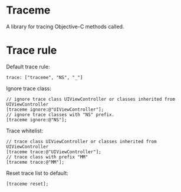 # Traceme

A library for tracing Objective-C methods called.

# Trace rule

Default trace rule:
```objc
trace: ["traceme", "NS", "_"]
```

Ignore trace class:
```objc
// ignore trace class UIViewController or classes inherited from UIViewController 
[traceme ignore:@"UIViewController"];  
// ignore trace classes with "NS" prefix.
[traceme ignore:@"NS"];
```

Trace whitelist:
```objc
// trace class UIViewController or classes inherited from UIViewController
[traceme trace:@"UIViewController"];
// trace class with prefix "MM"
[traceme trace:@"MM"];
```

Reset trace list to default:
```objc
[traceme reset];
```
